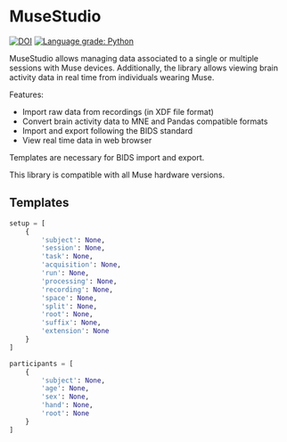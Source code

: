 # MuseStudio

[![DOI](https://zenodo.org/badge/334904649.svg)](https://zenodo.org/badge/latestdoi/334904649) [![Language grade: Python](https://img.shields.io/lgtm/grade/python/g/miguelascifo/MuseStudio.svg?logo=lgtm&logoWidth=18)](https://lgtm.com/projects/g/miguelascifo/MuseStudio/context:python)

MuseStudio allows managing data associated to a single or multiple sessions with Muse devices. Additionally, the library allows viewing brain activity data in real time from individuals wearing Muse.

Features:
* Import raw data from recordings (in XDF file format)
* Convert brain activity data to MNE and Pandas compatible formats
* Import and export following the BIDS standard
* View real time data in web browser

Templates are necessary for BIDS import and export.

This library is compatible with all Muse hardware versions.

## Templates
```python
setup = [
    {
        'subject': None,
        'session': None,
        'task': None,
        'acquisition': None,
        'run': None,
        'processing': None,
        'recording': None,
        'space': None,
        'split': None,
        'root': None,
        'suffix': None,
        'extension': None
    }
]

participants = [
    {
        'subject': None,
        'age': None,
        'sex': None,
        'hand': None,
        'root': None
    }
]
```
